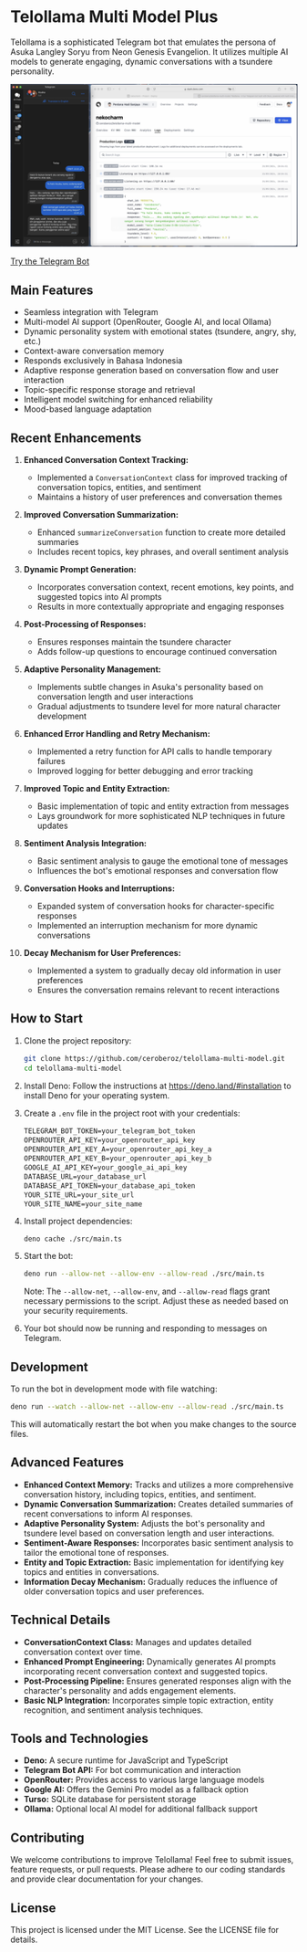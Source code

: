 # Telollama Multi Model Plus

Telollama is a sophisticated Telegram bot that emulates the persona of Asuka Langley Soryu from Neon Genesis Evangelion. It utilizes multiple AI models to generate engaging, dynamic conversations with a tsundere personality.

![Tellolama Demo](tellolama-demo.png)

[Try the Telegram Bot](https://t.me/nekocharm_99_bot)

## Main Features

- Seamless integration with Telegram
- Multi-model AI support (OpenRouter, Google AI, and local Ollama)
- Dynamic personality system with emotional states (tsundere, angry, shy, etc.)
- Context-aware conversation memory
- Responds exclusively in Bahasa Indonesia
- Adaptive response generation based on conversation flow and user interaction
- Topic-specific response storage and retrieval
- Intelligent model switching for enhanced reliability
- Mood-based language adaptation

## Recent Enhancements

1. **Enhanced Conversation Context Tracking:**
   - Implemented a `ConversationContext` class for improved tracking of conversation topics, entities, and sentiment
   - Maintains a history of user preferences and conversation themes

2. **Improved Conversation Summarization:**
   - Enhanced `summarizeConversation` function to create more detailed summaries
   - Includes recent topics, key phrases, and overall sentiment analysis

3. **Dynamic Prompt Generation:**
   - Incorporates conversation context, recent emotions, key points, and suggested topics into AI prompts
   - Results in more contextually appropriate and engaging responses

4. **Post-Processing of Responses:**
   - Ensures responses maintain the tsundere character
   - Adds follow-up questions to encourage continued conversation

5. **Adaptive Personality Management:**
   - Implements subtle changes in Asuka's personality based on conversation length and user interactions
   - Gradual adjustments to tsundere level for more natural character development

6. **Enhanced Error Handling and Retry Mechanism:**
   - Implemented a retry function for API calls to handle temporary failures
   - Improved logging for better debugging and error tracking

7. **Improved Topic and Entity Extraction:**
   - Basic implementation of topic and entity extraction from messages
   - Lays groundwork for more sophisticated NLP techniques in future updates

8. **Sentiment Analysis Integration:**
   - Basic sentiment analysis to gauge the emotional tone of messages
   - Influences the bot's emotional responses and conversation flow

9. **Conversation Hooks and Interruptions:**
   - Expanded system of conversation hooks for character-specific responses
   - Implemented an interruption mechanism for more dynamic conversations

10. **Decay Mechanism for User Preferences:**
    - Implemented a system to gradually decay old information in user preferences
    - Ensures the conversation remains relevant to recent interactions

## How to Start

1. Clone the project repository:
   ```bash
   git clone https://github.com/ceroberoz/telollama-multi-model.git
   cd telollama-multi-model
   ```

2. Install Deno:
   Follow the instructions at https://deno.land/#installation to install Deno for your operating system.

3. Create a `.env` file in the project root with your credentials:
   ```env
   TELEGRAM_BOT_TOKEN=your_telegram_bot_token
   OPENROUTER_API_KEY=your_openrouter_api_key
   OPENROUTER_API_KEY_A=your_openrouter_api_key_a
   OPENROUTER_API_KEY_B=your_openrouter_api_key_b
   GOOGLE_AI_API_KEY=your_google_ai_api_key
   DATABASE_URL=your_database_url
   DATABASE_API_TOKEN=your_database_api_token
   YOUR_SITE_URL=your_site_url
   YOUR_SITE_NAME=your_site_name
   ```

4. Install project dependencies:
   ```bash
   deno cache ./src/main.ts
   ```

5. Start the bot:
   ```bash
   deno run --allow-net --allow-env --allow-read ./src/main.ts
   ```

   Note: The `--allow-net`, `--allow-env`, and `--allow-read` flags grant necessary permissions to the script. Adjust these as needed based on your security requirements.

6. Your bot should now be running and responding to messages on Telegram.

## Development

To run the bot in development mode with file watching:

```bash
deno run --watch --allow-net --allow-env --allow-read ./src/main.ts
```

This will automatically restart the bot when you make changes to the source files.

## Advanced Features

- **Enhanced Context Memory:** Tracks and utilizes a more comprehensive conversation history, including topics, entities, and sentiment.
- **Dynamic Conversation Summarization:** Creates detailed summaries of recent conversations to inform AI responses.
- **Adaptive Personality System:** Adjusts the bot's personality and tsundere level based on conversation length and user interactions.
- **Sentiment-Aware Responses:** Incorporates basic sentiment analysis to tailor the emotional tone of responses.
- **Entity and Topic Extraction:** Basic implementation for identifying key topics and entities in conversations.
- **Information Decay Mechanism:** Gradually reduces the influence of older conversation topics and user preferences.

## Technical Details

- **ConversationContext Class:** Manages and updates detailed conversation context over time.
- **Enhanced Prompt Engineering:** Dynamically generates AI prompts incorporating recent conversation context and suggested topics.
- **Post-Processing Pipeline:** Ensures generated responses align with the character's personality and adds engagement elements.
- **Basic NLP Integration:** Incorporates simple topic extraction, entity recognition, and sentiment analysis techniques.

## Tools and Technologies

- **Deno:** A secure runtime for JavaScript and TypeScript
- **Telegram Bot API:** For bot communication and interaction
- **OpenRouter:** Provides access to various large language models
- **Google AI:** Offers the Gemini Pro model as a fallback option
- **Turso:** SQLite database for persistent storage
- **Ollama:** Optional local AI model for additional fallback support

## Contributing

We welcome contributions to improve Telollama! Feel free to submit issues, feature requests, or pull requests. Please adhere to our coding standards and provide clear documentation for your changes.

## License

This project is licensed under the MIT License. See the LICENSE file for details.
